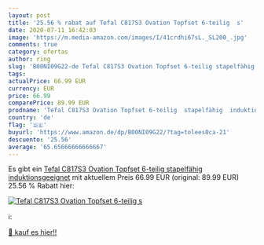 ```yaml
---
layout: post
title: '25.56 % rabat auf Tefal C817S3 Ovation Topfset 6-teilig  s'
date: 2020-07-11 16:42:03
image: 'https://m.media-amazon.com/images/I/41crdhi67sL._SL200_.jpg'
comments: true
category: ofertas
author: ring
slug: 'B00NI09G22-de Tefal C817S3 Ovation Topfset 6-teilig stapelfähig...'
tags: 
actualPrice: 66.99 EUR
currency: EUR
price: 66.99
comparePrice: 89.99 EUR
prodname: 'Tefal C817S3 Ovation Topfset 6-teilig  stapelfähig  induktionsgeeignet'
country: 'de'
flag: '🇩🇪'
buyurl: 'https://www.amazon.de/dp/B00NI09G22/?tag=tolees0ca-21'
descuento: '25.56'
average: '65.65666666666667'
---
```


Es gibt ein [Tefal C817S3 Ovation Topfset 6-teilig  stapelfähig  induktionsgeeignet](https://www.amazon.de/dp/B00NI09G22/?tag=tolees0ca-21) mit aktuellem Preis 66.99 EUR (original: 89.99 EUR) 25.56 % Rabatt hier:

[![Tefal C817S3 Ovation Topfset 6-teilig  s](https://m.media-amazon.com/images/I/41crdhi67sL._SL200_.jpg)](https://www.amazon.de/dp/B00NI09G22/?tag=tolees0ca-21)

ℹ️:


[🛒 kauf es hier!!](https://www.amazon.de/dp/B00NI09G22/?tag=tolees0ca-21)
